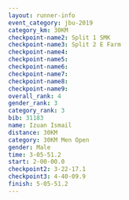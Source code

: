 ```yaml
---
layout: runner-info 
event_category: jbu-2019 
category_km: 30KM 
checkpoint-name2: Split 1 SMK 
checkpoint-name3: Split 2 E Farm 
checkpoint-name4: 
checkpoint-name5: 
checkpoint-name6: 
checkpoint-name7: 
checkpoint-name8: 
checkpoint-name9: 
overall_rank: 4
gender_rank: 3
category_rank: 3
bib: 31183
name: Izuan Ismail
distance: 30KM
category: 30KM Men Open
gender: Male
time: 3-05-51.2
start: 2-00-00.0
checkpoint2: 3-22-17.1
checkpoint3: 4-40-09.9
finish: 5-05-51.2
---
```

